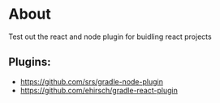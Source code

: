 About
=====

Test out the react and node plugin for buidling react projects

## Plugins:
- https://github.com/srs/gradle-node-plugin
- https://github.com/ehirsch/gradle-react-plugin
